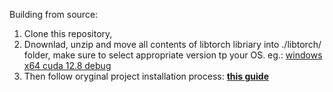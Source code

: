Building from source:
1. Clone this repository,
2. Dnownlad, unzip and move all contents of libtorch libriary into ./libtorch/ folder, make sure to select appropriate version tp your OS. eg.: [windows x64 cuda 12.8 debug](https://download.pytorch.org/libtorch/cu128/libtorch-win-shared-with-deps-debug-2.7.1%2Bcu128.zip)
3. Then follow oryginal project installation process: [**this guide**](docs/DEVELOPMENT.md)
